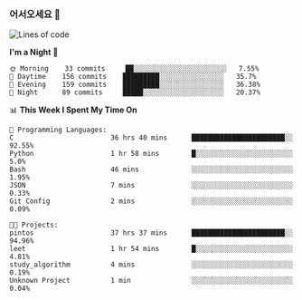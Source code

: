 ### 어서오세요 👋

<!--START_SECTION:waka-->
![Lines of code](https://img.shields.io/badge/From%20Hello%20World%20I%27ve%20Written-369465%20lines%20of%20code-blue)

**I'm a Night 🦉** 

```text
🌞 Morning    33 commits     ██░░░░░░░░░░░░░░░░░░░░░░░   7.55% 
🌆 Daytime    156 commits    █████████░░░░░░░░░░░░░░░░   35.7% 
🌃 Evening    159 commits    █████████░░░░░░░░░░░░░░░░   36.38% 
🌙 Night      89 commits     █████░░░░░░░░░░░░░░░░░░░░   20.37%

```


📊 **This Week I Spent My Time On** 

```text
💬 Programming Languages: 
C                        36 hrs 40 mins      ███████████████████████░░   92.55% 
Python                   1 hr 58 mins        █░░░░░░░░░░░░░░░░░░░░░░░░   5.0% 
Bash                     46 mins             ░░░░░░░░░░░░░░░░░░░░░░░░░   1.95% 
JSON                     7 mins              ░░░░░░░░░░░░░░░░░░░░░░░░░   0.33% 
Git Config               2 mins              ░░░░░░░░░░░░░░░░░░░░░░░░░   0.09%

🐱‍💻 Projects: 
pintos                   37 hrs 37 mins      ███████████████████████░░   94.96% 
leet                     1 hr 54 mins        █░░░░░░░░░░░░░░░░░░░░░░░░   4.81% 
study_algorithm          4 mins              ░░░░░░░░░░░░░░░░░░░░░░░░░   0.19% 
Unknown Project          1 min               ░░░░░░░░░░░░░░░░░░░░░░░░░   0.04%

```


<!--END_SECTION:waka-->

